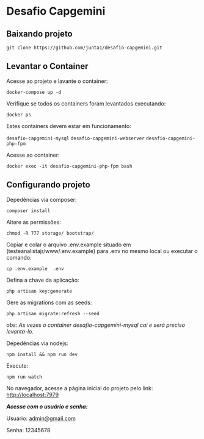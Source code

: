 # Desafio Capgemini

## Baixando projeto

`git clone https://github.com/junta1/desafio-capgemini.git`

## Levantar o Container

Acesse ao projeto e lavante o container: 

`docker-compose up -d`

Verifique se todos os containers foram levantados executando:

`docker ps`

Estes containers devem estar em funcionamento:

`desafio-capgemini-mysql`
`desafio-capgemini-webserver`
`desafio-capgemini-php-fpm`

Acesse ao container: 

`docker exec -it desafio-capgemini-php-fpm bash`

## Configurando projeto

Depedências via composer:

`composer install`

Altere as permissões:

`chmod -R 777 storage/ bootstrap/`

Copiar e colar o arquivo .env.example 
situado em (testeanalistajr/www/.env.example) para .env no mesmo local ou executar o comando:

`cp .env.example  .env`

Defina a chave da aplicação:

`php artisan key:generate`

Gere as migrations com as seeds:

`php artisan migrate:refresh --seed`

_obs: As vezes o container desafio-capgemini-mysql cai e será preciso levanta-lo._

Depedências via nodejs:

`npm install && npm run dev`

Execute:

`npm run watch` 

No navegador, acesse a página inicial do projeto pelo link: <http://localhost:7979>

***Acesse com o usuário e senha:***

Usuário: admin@gmail.com

Senha: 12345678
